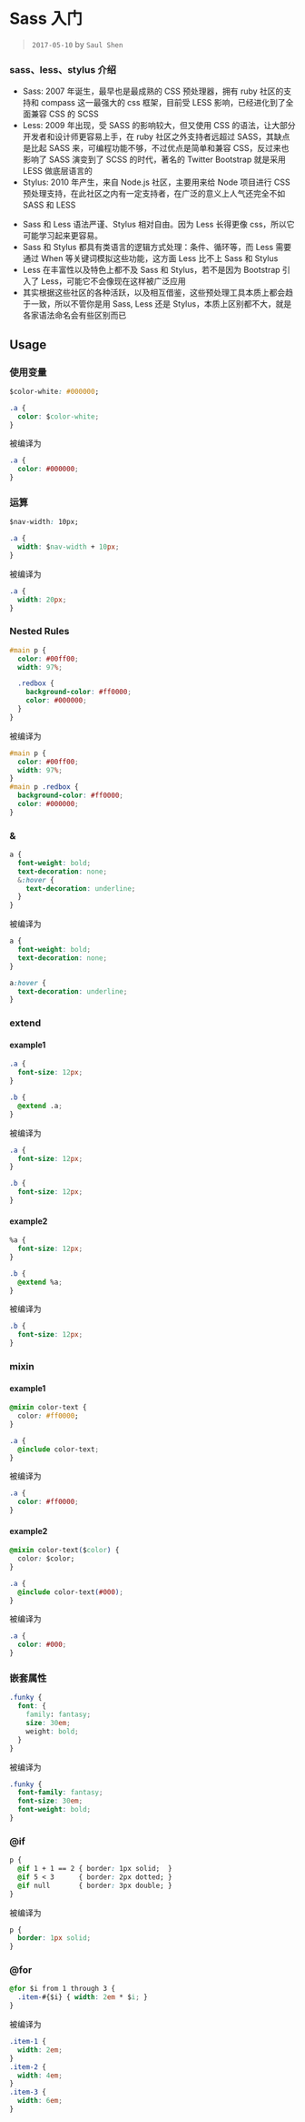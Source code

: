 # Sass 入门

> `2017-05-10` by `Saul Shen`

### sass、less、stylus 介绍

- Sass: 2007 年诞生，最早也是最成熟的 CSS 预处理器，拥有 ruby 社区的支持和 compass 这一最强大的 css 框架，目前受 LESS 影响，已经进化到了全面兼容 CSS 的 SCSS
- Less: 2009 年出现，受 SASS 的影响较大，但又使用 CSS 的语法，让大部分开发者和设计师更容易上手，在 ruby 社区之外支持者远超过 SASS，其缺点是比起 SASS 来，可编程功能不够，不过优点是简单和兼容 CSS，反过来也影响了 SASS 演变到了 SCSS 的时代，著名的 Twitter Bootstrap 就是采用 LESS 做底层语言的
- Stylus: 2010 年产生，来自 Node.js 社区，主要用来给 Node 项目进行 CSS 预处理支持，在此社区之内有一定支持者，在广泛的意义上人气还完全不如 SASS 和 LESS

* Sass 和 Less 语法严谨、Stylus 相对自由。因为 Less 长得更像 css，所以它可能学习起来更容易。
* Sass 和 Stylus 都具有类语言的逻辑方式处理：条件、循环等，而 Less 需要通过 When 等关键词模拟这些功能，这方面 Less 比不上 Sass 和 Stylus
* Less 在丰富性以及特色上都不及 Sass 和 Stylus，若不是因为 Bootstrap 引入了 Less，可能它不会像现在这样被广泛应用
* 其实根据这些社区的各种活跃，以及相互借鉴，这些预处理工具本质上都会趋于一致，所以不管你是用 Sass, Less 还是 Stylus，本质上区别都不大，就是各家语法命名会有些区别而已

## Usage

### 使用变量

```css
$color-white: #000000;

.a {
  color: $color-white;
}
```

被编译为

```css
.a {
  color: #000000;
}
```

### 运算

```css
$nav-width: 10px;

.a {
  width: $nav-width + 10px;
}
```

被编译为

```css
.a {
  width: 20px;
}
```

### Nested Rules

```css
#main p {
  color: #00ff00;
  width: 97%;

  .redbox {
    background-color: #ff0000;
    color: #000000;
  }
}
```

被编译为

```css
#main p {
  color: #00ff00;
  width: 97%;
}
#main p .redbox {
  background-color: #ff0000;
  color: #000000;
}
```

### &

```css
a {
  font-weight: bold;
  text-decoration: none;
  &:hover {
    text-decoration: underline;
  }
}
```

被编译为

```css
a {
  font-weight: bold;
  text-decoration: none;
}

a:hover {
  text-decoration: underline;
}
```

### extend

#### example1

```css
.a {
  font-size: 12px;
}

.b {
  @extend .a;
}
```

被编译为

```css
.a {
  font-size: 12px;
}

.b {
  font-size: 12px;
}
```

#### example2

```css
%a {
  font-size: 12px;
}

.b {
  @extend %a;
}
```

被编译为

```css
.b {
  font-size: 12px;
}
```

### mixin

#### example1

```css
@mixin color-text {
  color: #ff0000;
}

.a {
  @include color-text;
}
```

被编译为

```css
.a {
  color: #ff0000;
}
```

#### example2

```css
@mixin color-text($color) {
  color: $color;
}

.a {
  @include color-text(#000);
}
```

被编译为

```css
.a {
  color: #000;
}
```

### 嵌套属性

```css
.funky {
  font: {
    family: fantasy;
    size: 30em;
    weight: bold;
  }
}
```

被编译为

```css
.funky {
  font-family: fantasy;
  font-size: 30em;
  font-weight: bold;
}
```

### @if

```Css
p {
  @if 1 + 1 == 2 { border: 1px solid;  }
  @if 5 < 3      { border: 2px dotted; }
  @if null       { border: 3px double; }
}
```

被编译为

```css
p {
  border: 1px solid;
}
```

### @for

```Css
@for $i from 1 through 3 {
  .item-#{$i} { width: 2em * $i; }
}
```

被编译为

```Css
.item-1 {
  width: 2em;
}
.item-2 {
  width: 4em;
}
.item-3 {
  width: 6em;
}
```

